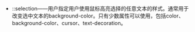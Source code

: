 - ::selection——用户指定用户使用鼠标高亮选择的任意文本的样式。通常用于改变选中文本的background-color。只有少数属性可以使用，包括color、background-color、cursor、text-decoration。

